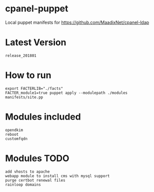 # cpanel-puppet
Local puppet manifests for https://github.com/MaadixNet/cpanel-ldap

# Latest Version
    release_201801

# How to run

    export FACTERLIB="./facts"
    FACTER_module1=true puppet apply --modulepath ./modules manifests/site.pp

# Modules included

    opendkim
    reboot
    customfqdn

# Modules TODO

    add vhosts to apache
    webapp module to install cms with mysql support
    purge certbot renewal files
    rainloop domains

